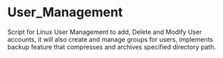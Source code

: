 # User_Management
Script for Linux User Management to add, Delete and Modify User accounts, it will also create and manage groups for users, implements backup feature that compresses and archives specified directory path.
